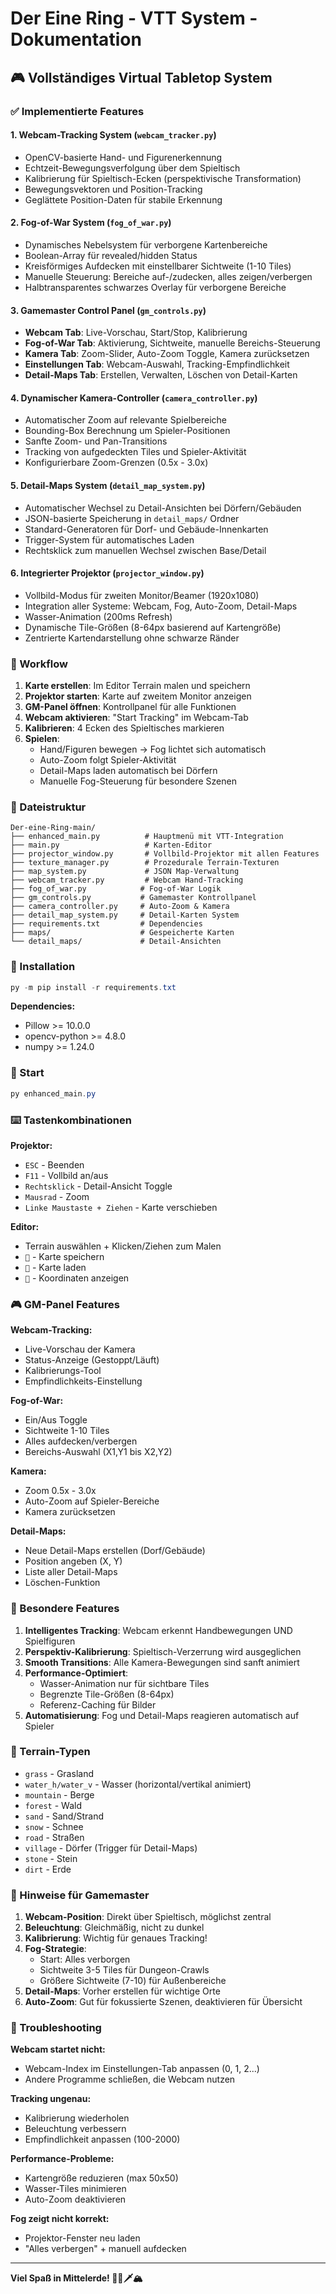 # Der Eine Ring - VTT System - Dokumentation

## 🎮 Vollständiges Virtual Tabletop System

### ✅ Implementierte Features

#### 1. **Webcam-Tracking System** (`webcam_tracker.py`)
- OpenCV-basierte Hand- und Figurenerkennung
- Echtzeit-Bewegungsverfolgung über dem Spieltisch
- Kalibrierung für Spieltisch-Ecken (perspektivische Transformation)
- Bewegungsvektoren und Position-Tracking
- Geglättete Position-Daten für stabile Erkennung

#### 2. **Fog-of-War System** (`fog_of_war.py`)
- Dynamisches Nebelsystem für verborgene Kartenbereiche
- Boolean-Array für revealed/hidden Status
- Kreisförmiges Aufdecken mit einstellbarer Sichtweite (1-10 Tiles)
- Manuelle Steuerung: Bereiche auf-/zudecken, alles zeigen/verbergen
- Halbtransparentes schwarzes Overlay für verborgene Bereiche

#### 3. **Gamemaster Control Panel** (`gm_controls.py`)
- **Webcam Tab**: Live-Vorschau, Start/Stop, Kalibrierung
- **Fog-of-War Tab**: Aktivierung, Sichtweite, manuelle Bereichs-Steuerung
- **Kamera Tab**: Zoom-Slider, Auto-Zoom Toggle, Kamera zurücksetzen
- **Einstellungen Tab**: Webcam-Auswahl, Tracking-Empfindlichkeit
- **Detail-Maps Tab**: Erstellen, Verwalten, Löschen von Detail-Karten

#### 4. **Dynamischer Kamera-Controller** (`camera_controller.py`)
- Automatischer Zoom auf relevante Spielbereiche
- Bounding-Box Berechnung um Spieler-Positionen
- Sanfte Zoom- und Pan-Transitions
- Tracking von aufgedeckten Tiles und Spieler-Aktivität
- Konfigurierbare Zoom-Grenzen (0.5x - 3.0x)

#### 5. **Detail-Maps System** (`detail_map_system.py`)
- Automatischer Wechsel zu Detail-Ansichten bei Dörfern/Gebäuden
- JSON-basierte Speicherung in `detail_maps/` Ordner
- Standard-Generatoren für Dorf- und Gebäude-Innenkarten
- Trigger-System für automatisches Laden
- Rechtsklick zum manuellen Wechsel zwischen Base/Detail

#### 6. **Integrierter Projektor** (`projector_window.py`)
- Vollbild-Modus für zweiten Monitor/Beamer (1920x1080)
- Integration aller Systeme: Webcam, Fog, Auto-Zoom, Detail-Maps
- Wasser-Animation (200ms Refresh)
- Dynamische Tile-Größen (8-64px basierend auf Kartengröße)
- Zentrierte Kartendarstellung ohne schwarze Ränder

### 🎯 Workflow

1. **Karte erstellen**: Im Editor Terrain malen und speichern
2. **Projektor starten**: Karte auf zweitem Monitor anzeigen
3. **GM-Panel öffnen**: Kontrollpanel für alle Funktionen
4. **Webcam aktivieren**: "Start Tracking" im Webcam-Tab
5. **Kalibrieren**: 4 Ecken des Spieltisches markieren
6. **Spielen**: 
   - Hand/Figuren bewegen → Fog lichtet sich automatisch
   - Auto-Zoom folgt Spieler-Aktivität
   - Detail-Maps laden automatisch bei Dörfern
   - Manuelle Fog-Steuerung für besondere Szenen

### 📁 Dateistruktur

```
Der-eine-Ring-main/
├── enhanced_main.py          # Hauptmenü mit VTT-Integration
├── main.py                   # Karten-Editor
├── projector_window.py       # Vollbild-Projektor mit allen Features
├── texture_manager.py        # Prozedurale Terrain-Texturen
├── map_system.py             # JSON Map-Verwaltung
├── webcam_tracker.py         # Webcam Hand-Tracking
├── fog_of_war.py            # Fog-of-War Logik
├── gm_controls.py           # Gamemaster Kontrollpanel
├── camera_controller.py     # Auto-Zoom & Kamera
├── detail_map_system.py     # Detail-Karten System
├── requirements.txt         # Dependencies
├── maps/                    # Gespeicherte Karten
└── detail_maps/             # Detail-Ansichten
```

### 🔧 Installation

```powershell
py -m pip install -r requirements.txt
```

**Dependencies:**
- Pillow >= 10.0.0
- opencv-python >= 4.8.0
- numpy >= 1.24.0

### 🚀 Start

```powershell
py enhanced_main.py
```

### ⌨️ Tastenkombinationen

**Projektor:**
- `ESC` - Beenden
- `F11` - Vollbild an/aus
- `Rechtsklick` - Detail-Ansicht Toggle
- `Mausrad` - Zoom
- `Linke Maustaste + Ziehen` - Karte verschieben

**Editor:**
- Terrain auswählen + Klicken/Ziehen zum Malen
- `💾` - Karte speichern
- `📂` - Karte laden
- `📍` - Koordinaten anzeigen

### 🎮 GM-Panel Features

**Webcam-Tracking:**
- Live-Vorschau der Kamera
- Status-Anzeige (Gestoppt/Läuft)
- Kalibrierungs-Tool
- Empfindlichkeits-Einstellung

**Fog-of-War:**
- Ein/Aus Toggle
- Sichtweite 1-10 Tiles
- Alles aufdecken/verbergen
- Bereichs-Auswahl (X1,Y1 bis X2,Y2)

**Kamera:**
- Zoom 0.5x - 3.0x
- Auto-Zoom auf Spieler-Bereiche
- Kamera zurücksetzen

**Detail-Maps:**
- Neue Detail-Maps erstellen (Dorf/Gebäude)
- Position angeben (X, Y)
- Liste aller Detail-Maps
- Löschen-Funktion

### 🌟 Besondere Features

1. **Intelligentes Tracking**: Webcam erkennt Handbewegungen UND Spielfiguren
2. **Perspektiv-Kalibrierung**: Spieltisch-Verzerrung wird ausgeglichen
3. **Smooth Transitions**: Alle Kamera-Bewegungen sind sanft animiert
4. **Performance-Optimiert**: 
   - Wasser-Animation nur für sichtbare Tiles
   - Begrenzte Tile-Größen (8-64px)
   - Referenz-Caching für Bilder
5. **Automatisierung**: Fog und Detail-Maps reagieren automatisch auf Spieler

### 🎨 Terrain-Typen

- `grass` - Grasland
- `water_h/water_v` - Wasser (horizontal/vertikal animiert)
- `mountain` - Berge
- `forest` - Wald
- `sand` - Sand/Strand
- `snow` - Schnee
- `road` - Straßen
- `village` - Dörfer (Trigger für Detail-Maps)
- `stone` - Stein
- `dirt` - Erde

### 📝 Hinweise für Gamemaster

1. **Webcam-Position**: Direkt über Spieltisch, möglichst zentral
2. **Beleuchtung**: Gleichmäßig, nicht zu dunkel
3. **Kalibrierung**: Wichtig für genaues Tracking!
4. **Fog-Strategie**: 
   - Start: Alles verborgen
   - Sichtweite 3-5 Tiles für Dungeon-Crawls
   - Größere Sichtweite (7-10) für Außenbereiche
5. **Detail-Maps**: Vorher erstellen für wichtige Orte
6. **Auto-Zoom**: Gut für fokussierte Szenen, deaktivieren für Übersicht

### 🐛 Troubleshooting

**Webcam startet nicht:**
- Webcam-Index im Einstellungen-Tab anpassen (0, 1, 2...)
- Andere Programme schließen, die Webcam nutzen

**Tracking ungenau:**
- Kalibrierung wiederholen
- Beleuchtung verbessern
- Empfindlichkeit anpassen (100-2000)

**Performance-Probleme:**
- Kartengröße reduzieren (max 50x50)
- Wasser-Tiles minimieren
- Auto-Zoom deaktivieren

**Fog zeigt nicht korrekt:**
- Projektor-Fenster neu laden
- "Alles verbergen" + manuell aufdecken

---

**Viel Spaß in Mittelerde! 🧙‍♂️🗡️🏔️**
